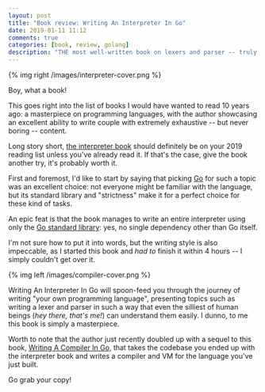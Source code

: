 ```yaml
---
layout: post
title: "Book review: Writing An Interpreter In Go"
date: 2019-01-11 11:12
comments: true
categories: [book, review, golang]
description: "THE most well-written book on lexers and parser -- truly a read that I'd recommend to every programmer."
---
```


{% img right /images/interpreter-cover.png %}

Boy, what a book!

This goes right into the list of books I would
have wanted to read 10 years ago: a masterpiece
on programming languages, with the author showcasing
an excellent ability to write couple with
extremely exhaustive -- but never boring --
content.

Long story short, [the interpreter book](https://interpreterbook.com/) should
definitely be on your 2019 reading list unless
you've already read it. If that's the case,
give the book another try, it's probably worth it.

<!-- more -->

First and foremost, I'd like to start by saying that
picking [Go](https://golang.org/) for such a topic was an excellent choice:
not everyone might be familiar with the language,
but its standard library and "strictness" make it
for a perfect choice for these kind of
tasks.

An epic feat is that the book manages to write an
entire interpreter using only the [Go standard library](https://golang.org/pkg/):
yes, no single dependency other than Go itself.

I'm not sure how to put it into words, but the writing
style is also impeccable, as I started this book
and *had to* finish it within 4 hours -- I simply
couldn't get over it.

{% img left /images/compiler-cover.png %}

Writing An Interpreter In Go will spoon-feed you
through the journey of writing "your own programming language",
presenting topics such as writing a lexer and parser
in such a way that even the silliest of human beings
(*hey there, that's me!*) can understand them
easily. I dunno, to me this book is simply a masterpiece.

Worth to note that the author just recently doubled up
with a sequel to this book, [Writing A Compiler In Go](https://compilerbook.com/),
that takes the codebase you ended up with the interpreter
book and writes a compiler and VM for the language you've
just built.

Go grab your copy!